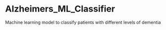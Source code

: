 # Alzheimers_ML_Classifier
Machine learning model to classify patients with different levels of dementia
